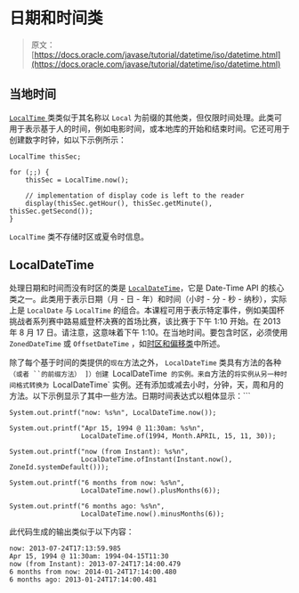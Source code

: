 # 日期和时间类

> 原文： [https://docs.oracle.com/javase/tutorial/datetime/iso/datetime.html](https://docs.oracle.com/javase/tutorial/datetime/iso/datetime.html)

## 当地时间

[`LocalTime` ](https://docs.oracle.com/javase/8/docs/api/java/time/LocalTime.html)类类似于其名称以 `Local` 为前缀的其他类，但仅限时间处理。此类可用于表示基于人的时间，例如电影时间，或本地库的开始和结束时间。它还可用于创建数字时钟，如以下示例所示：

```
LocalTime thisSec;

for (;;) {
    thisSec = LocalTime.now();

    // implementation of display code is left to the reader
    display(thisSec.getHour(), thisSec.getMinute(), thisSec.getSecond());
}

```

`LocalTime` 类不存储时区或夏令时信息。

## LocalDateTime

处理日期和时间而没有时区的类是 [`LocalDateTime`](https://docs.oracle.com/javase/8/docs/api/java/time/LocalDateTime.html)，它是 Date-Time API 的核心类之一。此类用于表示日期（月 - 日 - 年）和时间（小时 - 分 - 秒 - 纳秒），实际上是 `LocalDate` 与 `LocalTime` 的组合。本课程可用于表示特定事件，例如美国杯挑战者系列赛中路易威登杯决赛的首场比赛，该比赛于下午 1:10 开始。在 2013 年 8 月 17 日。请注意，这意味着下午 1:10。在当地时间。要包含时区，必须使用 `ZonedDateTime` 或 `OffsetDateTime` ，如[时区和偏移类](timezones.html)中所述。

除了每个基于时间的类提供的`现在`方法之外， `LocalDateTime` 类具有方法的各种`（或者 ``的前缀方法） ]）创建 `LocalDateTime` 的实例。来自`方法的`将实例从另一种时间格式转换为 `LocalDateTime` 实例。还有添加或减去小时，分钟，天，周和月的方法。以下示例显示了其中一些方法。日期时间表达式以粗体显示：```

```
System.out.printf("now: %s%n", LocalDateTime.now());

System.out.printf("Apr 15, 1994 @ 11:30am: %s%n",
                  LocalDateTime.of(1994, Month.APRIL, 15, 11, 30));

System.out.printf("now (from Instant): %s%n",
                  LocalDateTime.ofInstant(Instant.now(), ZoneId.systemDefault()));

System.out.printf("6 months from now: %s%n",
                  LocalDateTime.now().plusMonths(6));

System.out.printf("6 months ago: %s%n",
                  LocalDateTime.now().minusMonths(6));

```

此代码生成的输出类似于以下内容：

```
now: 2013-07-24T17:13:59.985
Apr 15, 1994 @ 11:30am: 1994-04-15T11:30
now (from Instant): 2013-07-24T17:14:00.479
6 months from now: 2014-01-24T17:14:00.480
6 months ago: 2013-01-24T17:14:00.481

```